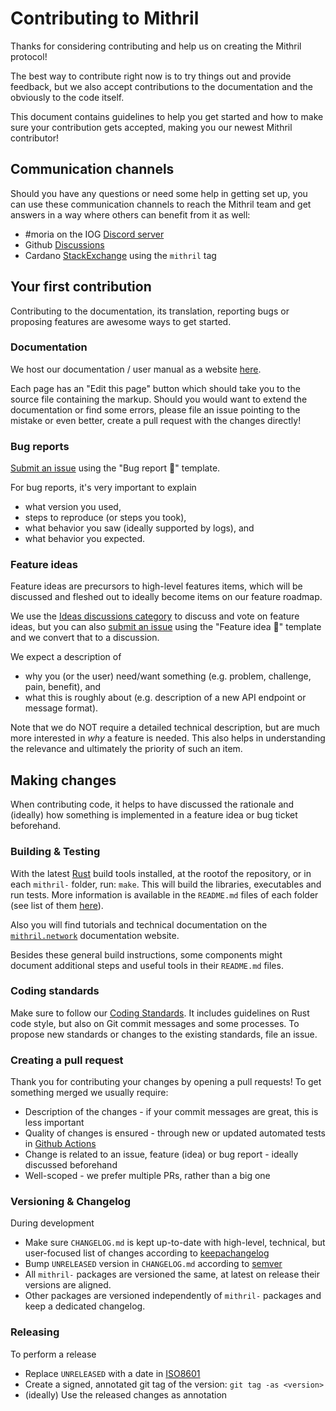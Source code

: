# Contributing to Mithril

Thanks for considering contributing and help us on creating the Mithril protocol!

The best way to contribute right now is to try things out and provide feedback,
but we also accept contributions to the documentation and the obviously to the
code itself.

This document contains guidelines to help you get started and how to make sure
your contribution gets accepted, making you our newest Mithril contributor!

## Communication channels

Should you have any questions or need some help in getting set up, you can use
these communication channels to reach the Mithril team and get answers in a way
where others can benefit from it as well:

- #moria on the IOG [Discord server](https://discord.gg/5kaErDKDRq)
- Github [Discussions](https://github.com/input-output-hk/mithril/discussions)
- Cardano [StackExchange](https://cardano.stackexchange.com/) using the `mithril` tag

## Your first contribution

Contributing to the documentation, its translation, reporting bugs or proposing features are awesome ways to get started.

### Documentation

We host our documentation / user manual as a website [here](https://mithril.network/doc).

Each page has an "Edit this page" button which should take you to the source
file containing the markup. Should you would want to extend the documentation or
find some errors, please file an issue pointing to the mistake or even better,
create a pull request with the changes directly!

### Bug reports

[Submit an issue](https://github.com/input-output-hk/mithril/issues/new/choose) using the "Bug report :bug:" template.

For bug reports, it's very important to explain

- what version you used,
- steps to reproduce (or steps you took),
- what behavior you saw (ideally supported by logs), and
- what behavior you expected.

### Feature ideas

Feature ideas are precursors to high-level features items, which will be
discussed and fleshed out to ideally become items on our feature roadmap.

We use the [Ideas discussions category](https://github.com/input-output-hk/mithril/discussions/categories/ideas)
to discuss and vote on feature ideas, but you can also [submit an
issue](https://github.com/input-output-hk/mithril/issues/new/choose) using the
"Feature idea :thought_balloon:" template and we convert that to a discussion.

We expect a description of

- why you (or the user) need/want something (e.g. problem, challenge, pain, benefit), and
- what this is roughly about (e.g. description of a new API endpoint or message format).

Note that we do NOT require a detailed technical description, but are much more
interested in *why* a feature is needed. This also helps in understanding the
relevance and ultimately the priority of such an item.

## Making changes

When contributing code, it helps to have discussed the rationale and (ideally)
how something is implemented in a feature idea or bug ticket beforehand.

### Building & Testing

With the latest [Rust](https://www.rust-lang.org/tools/install) build tools installed, at the rootof the repository, or in each `mithril-` folder, run: `make`. This will build the libraries, executables and run tests. More information is available in the `README.md` files of each folder (see list of them [here](https://www.rust-lang.org/tools/install)).

Also you will find tutorials and technical documentation on the [`mithril.network`](https://mithril.network/doc/manual/welcome) documentation website.

Besides these general build instructions, some components might document
additional steps and useful tools in their `README.md` files.

### Coding standards

Make sure to follow our [Coding Standards](https://github.com/input-output-hk/mithril/wiki/Project-Charter#coding-standards).
It includes guidelines on Rust code style, but also on Git commit messages
and some processes. To propose new standards or changes to the existing standards, file an issue.

### Creating a pull request

Thank you for contributing your changes by opening a pull requests! To get
something merged we usually require:

- Description of the changes - if your commit messages are great, this is less important
- Quality of changes is ensured - through new or updated automated tests in [Github Actions](https://github.com/input-output-hk/mithril/actions)
- Change is related to an issue, feature (idea) or bug report - ideally discussed beforehand
- Well-scoped - we prefer multiple PRs, rather than a big one

### Versioning & Changelog

During development

- Make sure `CHANGELOG.md` is kept up-to-date with high-level, technical, but user-focused list of changes according to [keepachangelog](https://keepachangelog.com/en/1.0.0/)
- Bump `UNRELEASED` version in `CHANGELOG.md` according to [semver](https://semver.org/)
- All `mithril-` packages are versioned the same, at latest on release their versions are aligned.
- Other packages are versioned independently of `mithril-` packages and keep a dedicated changelog.

### Releasing

To perform a release

- Replace `UNRELEASED` with a date in [ISO8601](https://en.wikipedia.org/wiki/ISO_8601)
- Create a signed, annotated git tag of the version: `git tag -as <version>`
- (ideally) Use the released changes as annotation
